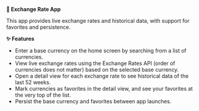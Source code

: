 **💱 Exchange Rate App**

This app provides live exchange rates and historical data, with support for favorites and persistence.

**✨ Features**

  - Enter a base currency on the home screen by searching from a list of currencies.
  - View live exchange rates using the Exchange Rates API
 (order of currencies does not matter) based on the selected base currency.
  - Open a detail view for each exchange rate to see historical data of the last 52 weeks.
  - Mark currencies as favorites in the detail view, and see your favorites at the very top of the list.
  - Persist the base currency and favorites between app launches.
